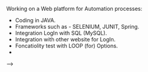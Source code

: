 Working on a Web platform for Automation processes:

- Coding in JAVA.
- Frameworks such as - SELENIUM, JUNIT, Spring.
- Integration LogIn with SQL (MySQL).
- Integration with other website for LogIn.
- Foncatiolity test with LOOP (for) Options.
-

-->
